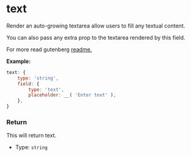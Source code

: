 # text

Render an auto-growing textarea allow users to fill any textual content.

You can also pass any extra prop to the textarea rendered by this field. 

For more read gutenberg [readme.](https://github.com/WordPress/gutenberg/tree/master/blocks/plain-text)

**Example:**

```js
text: {
	type: 'string',
	field: {
		type: 'text',
		placeholder: __( 'Enter text' ),
	},
}
```

### Return

This will return text.

- Type: `string`
